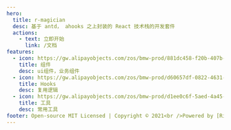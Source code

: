 ```yaml
---
hero:
  title: r-magician
  desc: 基于 antd， ahooks 之上封装的 React 技术栈的开发套件
  actions:
    - text: 立即开始
      link: /文档
features:
  - icon: https://gw.alipayobjects.com/zos/bmw-prod/881dc458-f20b-407b-947a-95104b5ec82b/k79dm8ih_w144_h144.png
    title: 组件
    desc: ui组件，业务组件
  - icon: https://gw.alipayobjects.com/zos/bmw-prod/d60657df-0822-4631-9d7c-e7a869c2f21c/k79dmz3q_w126_h126.png
    title: Hooks
    desc: 复用逻辑
  - icon: https://gw.alipayobjects.com/zos/bmw-prod/d1ee0c6f-5aed-4a45-a507-339a4bfe076c/k7bjsocq_w144_h144.png
    title: 工具
    desc: 常用工具
footer: Open-source MIT Licensed | Copyright © 2021<br />Powered by [Rihel](mailto:569843207@qq.com)
---
```

